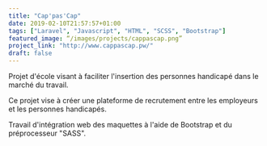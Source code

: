 ```yaml
---
title: "Cap'pas'Cap"
date: 2019-02-10T21:57:57+01:00
tags: ["Laravel", "Javascript", "HTML", "SCSS", "Bootstrap"]
featured_image: “/images/projects/cappascap.png”
project_link: "http://www.cappascap.pw/"
draft: false
---
```


Projet d'école visant à faciliter l'insertion des personnes handicapé dans le marché du travail.

Ce projet vise à créer une plateforme de recrutement entre les employeurs et les personnes handicapés.

Travail d'intégration web des maquettes à l'aide de Bootstrap et du préprocesseur "SASS".
